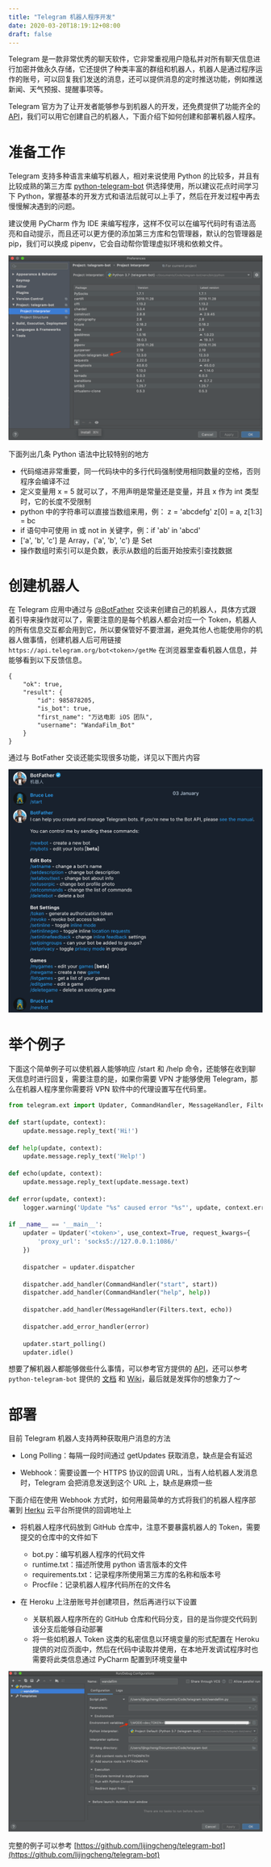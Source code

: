 ```yaml
---
title: "Telegram 机器人程序开发"
date: 2020-03-20T18:19:12+08:00
draft: false
---
```


Telegram 是一款非常优秀的聊天软件，它非常重视用户隐私并对所有聊天信息进行加密并做永久存储，它还提供了种类丰富的群组和机器人，机器人是通过程序运作的账号，可以回复我们发送的消息，还可以提供消息的定时推送功能，例如推送新闻、天气预报、提醒事项等。

Telegram 官方为了让开发者能够参与到机器人的开发，还免费提供了功能齐全的 [API](https://core.telegram.org/bots/api)，我们可以用它创建自己的机器人，下面介绍下如何创建和部署机器人程序。

# 准备工作
Telegram 支持多种语言来编写机器人，相对来说使用 Python 的比较多，并且有比较成熟的第三方库 [python-telegram-bot](https://github.com/python-telegram-bot/python-telegram-bot) 供选择使用，所以建议花点时间学习下 Python，掌握基本的开发方式和语法后就可以上手了，然后在开发过程中再去慢慢解决遇到的问题。

建议使用 PyCharm 作为 IDE 来编写程序，这样不仅可以在编写代码时有语法高亮和自动提示，而且还可以更方便的添加第三方库和包管理器，默认的包管理器是 pip，我们可以换成 pipenv，它会自动帮你管理虚拟环境和依赖文件。

![](/images/pycharm_package.png)

下面列出几条 Python 语法中比较特别的地方

- 代码缩进非常重要，同一代码块中的多行代码强制使用相同数量的空格，否则程序会编译不过
- 定义变量用 x = 5 就可以了，不用声明是常量还是变量，并且 x 作为 int 类型时，它的长度不受限制
- python 中的字符串可以直接当数组来用，例： z = 'abcdefg'  z[0] = a, z[1:3] = bc
- if 语句中可使用 in 或 not in 关键字，例：if 'ab' in 'abcd'
- ['a', 'b', 'c'] 是 Array，('a', 'b', 'c') 是 Set
- 操作数组时索引可以是负数，表示从数组的后面开始按索引查找数据

# 创建机器人
在 Telegram 应用中通过与 [@BotFather](https://telegram.me/BotFather) 交谈来创建自己的机器人，具体方式跟着引导来操作就可以了，需要注意的是每个机器人都会对应一个 Token，机器人的所有信息交互都会用到它，所以要保管好不要泄漏，避免其他人也能使用你的机器人做事情，创建机器人后可用链接 `https://api.telegram.org/bot<token>/getMe` 在浏览器里查看机器人信息，并能够看到以下反馈信息。

```
{
    "ok": true,
    "result": {
        "id": 985878205,
        "is_bot": true,
        "first_name": "万达电影 iOS 团队",
        "username": "WandaFilm_Bot"
    }
}
```

通过与 BotFather 交谈还能实现很多功能，详见以下图片内容

![](/images/chat_with_botfather.png)

# 举个例子
下面这个简单例子可以使机器人能够响应 /start 和 /help 命令，还能够在收到聊天信息时进行回复，需要注意的是，如果你需要 VPN 才能够使用 Telegram，那么在机器人程序里你需要将 VPN 软件中的代理设置写在代码里。

```python
from telegram.ext import Updater, CommandHandler, MessageHandler, Filters

def start(update, context):
    update.message.reply_text('Hi!')

def help(update, context):
    update.message.reply_text('Help!')

def echo(update, context):
    update.message.reply_text(update.message.text)

def error(update, context):
    logger.warning('Update "%s" caused error "%s"', update, context.error)

if __name__ == '__main__':
    updater = Updater('<token>', use_context=True, request_kwargs={
        'proxy_url': 'socks5://127.0.0.1:1086/'
    })

    dispatcher = updater.dispatcher

    dispatcher.add_handler(CommandHandler("start", start))
    dispatcher.add_handler(CommandHandler("help", help))

    dispatcher.add_handler(MessageHandler(Filters.text, echo))

    dispatcher.add_error_handler(error)

    updater.start_polling()
    updater.idle()
```

想要了解机器人都能够做些什么事情，可以参考官方提供的 [API](https://core.telegram.org/bots/api)，还可以参考 `python-telegram-bot` 提供的 [文档](https://python-telegram-bot.readthedocs.io/en/latest/index.html) 和 [Wiki](https://github.com/python-telegram-bot/python-telegram-bot/wiki)，最后就是发挥你的想象力了～

# 部署
目前 Telegram 机器人支持两种获取用户消息的方法

- Long Polling：每隔一段时间通过 getUpdates 获取消息，缺点是会有延迟

- Webhook：需要设置一个 HTTPS 协议的回调 URL，当有人给机器人发消息时，Telegram 会把消息发送到这个 URL 上，缺点是麻烦一些

下面介绍在使用 Webhook 方式时，如何用最简单的方式将我们的机器人程序部署到 [Herku](heroku.com) 云平台所提供的回调地址上

- 将机器人程序代码放到 GitHub 仓库中，注意不要暴露机器人的 Token，需要提交的仓库中的文件如下
    - bot.py：编写机器人程序的代码文件
    - runtime.txt：描述所使用 python 语言版本的文件
    - requirements.txt：记录程序所使用第三方库的名称和版本号
    - Procfile：记录机器人程序代码所在的文件名
    
- 在 Heroku 上注册账号并创建项目，然后再进行以下设置
    - 关联机器人程序所在的 GitHub 仓库和代码分支，目的是当你提交代码到该分支后能够自动部署
    - 将一些如机器人 Token 这类的私密信息以环境变量的形式配置在 Heroku 提供的对应页面中，然后在代码中读取并使用，在本地开发调试程序时也需要将此类信息通过 PyCharm 配置到环境变量中

![](/images/pycharm_var.png)

完整的例子可以参考 [https://github.com/lijingcheng/telegram-bot](https://github.com/lijingcheng/telegram-bot)

